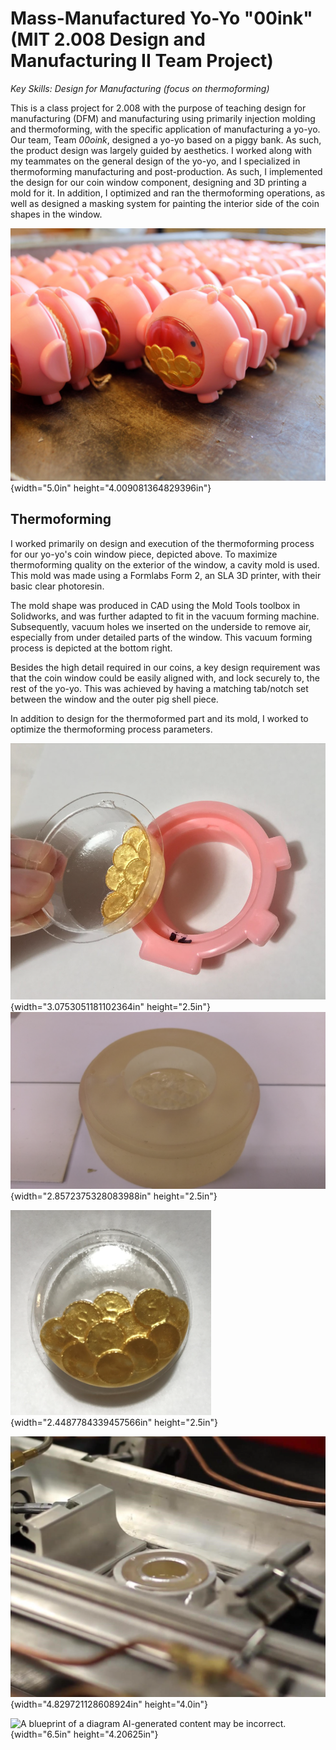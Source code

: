 # Mass-Manufactured Yo-Yo "00ink" (MIT 2.008 Design and Manufacturing II Team Project)

*Key Skills: Design for Manufacturing (focus on thermoforming)*

This is a class project for 2.008 with the purpose of teaching design
for manufacturing (DFM) and manufacturing using primarily injection
molding and thermoforming, with the specific application of
manufacturing a yo-yo. Our team, Team *00oink*, designed a yo-yo based
on a piggy bank. As such, the product design was largely guided by
aesthetics. I worked along with my teammates on the general design of
the yo-yo, and I specialized in thermoforming manufacturing and
post-production. As such, I implemented the design for our coin window
component, designing and 3D printing a mold for it. In addition, I
optimized and ran the thermoforming operations, as well as designed a
masking system for painting the interior side of the coin shapes in the
window.

![](./media/YoYo/image1.png){width="5.0in"
height="4.009081364829396in"}

## Thermoforming 

I worked primarily on design and execution of the thermoforming process
for our yo-yo's coin window piece, depicted above. To maximize
thermoforming quality on the exterior of the window, a cavity mold is
used. This mold was made using a Formlabs Form 2, an SLA 3D printer,
with their basic clear photoresin.

The mold shape was produced in CAD using the Mold Tools toolbox in
Solidworks, and was further adapted to fit in the vacuum forming
machine. Subsequently, vacuum holes we inserted on the underside to
remove air, especially from under detailed parts of the window. This
vacuum forming process is depicted at the bottom right.

Besides the high detail required in our coins, a key design requirement
was that the coin window could be easily aligned with, and lock securely
to, the rest of the yo-yo. This was achieved by having a matching
tab/notch set between the window and the outer pig shell piece.

In addition to design for the thermoformed part and its mold, I worked
to optimize the thermoforming process parameters.

![](./media/YoYo/image2.png){width="3.0753051181102364in"
height="2.5in"}![](./media/YoYo/image3.png){width="2.8572375328083988in"
height="2.5in"}

![](./media/YoYo/image4.png){width="2.4487784339457566in"
height="2.5in"}

![](./media/YoYo/image5.png){width="4.829721128608924in"
height="4.0in"}

![A blueprint of a diagram AI-generated content may be
incorrect.](./media/YoYo/image6.png){width="6.5in"
height="4.20625in"}
